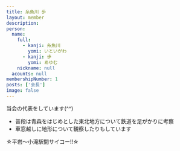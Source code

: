 ```yaml
---
title: 糸魚川 歩
layout: member
description: 
person:
  name:
    full:
      - kanji: 糸魚川
        yomi: いといがわ
      - kanji: 歩
        yomi: あゆむ
    nickname: null
  acounts: null
membershipNumber: 1
posts: ['会長']
image: false
---
```

当会の代表をしています(^^)

- 普段は青森をはじめとした東北地方について鉄道を足がかりに考察
- 車窓越しに地形について観察したりもしています

☆平岩〜小滝駅間サイコー!!☆